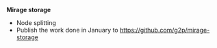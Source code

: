 **Mirage storage**

- Node splitting
- Publish the work done in January to <https://github.com/g2p/mirage-storage>

